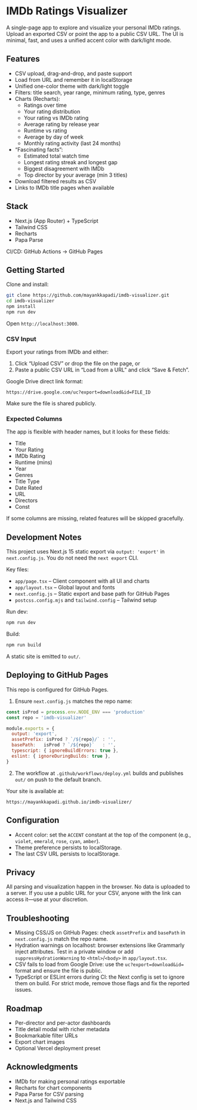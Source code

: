 # IMDb Ratings Visualizer

A single-page app to explore and visualize your personal IMDb ratings. Upload an exported CSV or point the app to a public CSV URL. The UI is minimal, fast, and uses a unified accent color with dark/light mode.

## Features

- CSV upload, drag-and-drop, and paste support
- Load from URL and remember it in localStorage
- Unified one-color theme with dark/light toggle
- Filters: title search, year range, minimum rating, type, genres
- Charts (Recharts):
  - Ratings over time
  - Your rating distribution
  - Your rating vs IMDb rating
  - Average rating by release year
  - Runtime vs rating
  - Average by day of week
  - Monthly rating activity (last 24 months)
- “Fascinating facts”:
  - Estimated total watch time
  - Longest rating streak and longest gap
  - Biggest disagreement with IMDb
  - Top director by your average (min 3 titles)
- Download filtered results as CSV
- Links to IMDb title pages when available

## Stack

- Next.js (App Router) + TypeScript
- Tailwind CSS
- Recharts
- Papa Parse

CI/CD: GitHub Actions → GitHub Pages

## Getting Started

Clone and install:

```bash
git clone https://github.com/mayankkapadi/imdb-visualizer.git
cd imdb-visualizer
npm install
npm run dev
```

Open `http://localhost:3000`.

### CSV Input

Export your ratings from IMDb and either:

1) Click “Upload CSV” or drop the file on the page, or  
2) Paste a public CSV URL in “Load from a URL” and click “Save & Fetch”.

Google Drive direct link format:

```
https://drive.google.com/uc?export=download&id=FILE_ID
```

Make sure the file is shared publicly.

### Expected Columns

The app is flexible with header names, but it looks for these fields:

- Title
- Your Rating
- IMDb Rating
- Runtime (mins)
- Year
- Genres
- Title Type
- Date Rated
- URL
- Directors
- Const

If some columns are missing, related features will be skipped gracefully.

## Development Notes

This project uses Next.js 15 static export via `output: 'export'` in `next.config.js`. You do not need the `next export` CLI.

Key files:

- `app/page.tsx` – Client component with all UI and charts
- `app/layout.tsx` – Global layout and fonts
- `next.config.js` – Static export and base path for GitHub Pages
- `postcss.config.mjs` and `tailwind.config` – Tailwind setup

Run dev:

```bash
npm run dev
```

Build:

```bash
npm run build
```

A static site is emitted to `out/`.

## Deploying to GitHub Pages

This repo is configured for GitHub Pages.

1) Ensure `next.config.js` matches the repo name:

```js
const isProd = process.env.NODE_ENV === 'production'
const repo = 'imdb-visualizer'

module.exports = {
  output: 'export',
  assetPrefix: isProd ? `/${repo}/` : '',
  basePath:   isProd ? `/${repo}`   : '',
  typescript: { ignoreBuildErrors: true },
  eslint: { ignoreDuringBuilds: true },
}
```

2) The workflow at `.github/workflows/deploy.yml` builds and publishes `out/` on push to the default branch.

Your site is available at:

```
https://mayankkapadi.github.io/imdb-visualizer/
```

## Configuration

- Accent color: set the `ACCENT` constant at the top of the component (e.g., `violet`, `emerald`, `rose`, `cyan`, `amber`).
- Theme preference persists to localStorage.
- The last CSV URL persists to localStorage.

## Privacy

All parsing and visualization happen in the browser. No data is uploaded to a server. If you use a public URL for your CSV, anyone with the link can access it—use at your discretion.

## Troubleshooting

- Missing CSS/JS on GitHub Pages: check `assetPrefix` and `basePath` in `next.config.js` match the repo name.
- Hydration warnings on localhost: browser extensions like Grammarly inject attributes. Test in a private window or add `suppressHydrationWarning` to `<html>`/`<body>` in `app/layout.tsx`.
- CSV fails to load from Google Drive: use the `uc?export=download&id=` format and ensure the file is public.
- TypeScript or ESLint errors during CI: the Next config is set to ignore them on build. For strict mode, remove those flags and fix the reported issues.

## Roadmap

- Per-director and per-actor dashboards
- Title detail modal with richer metadata
- Bookmarkable filter URLs
- Export chart images
- Optional Vercel deployment preset

## Acknowledgments

- IMDb for making personal ratings exportable
- Recharts for chart components
- Papa Parse for CSV parsing
- Next.js and Tailwind CSS
